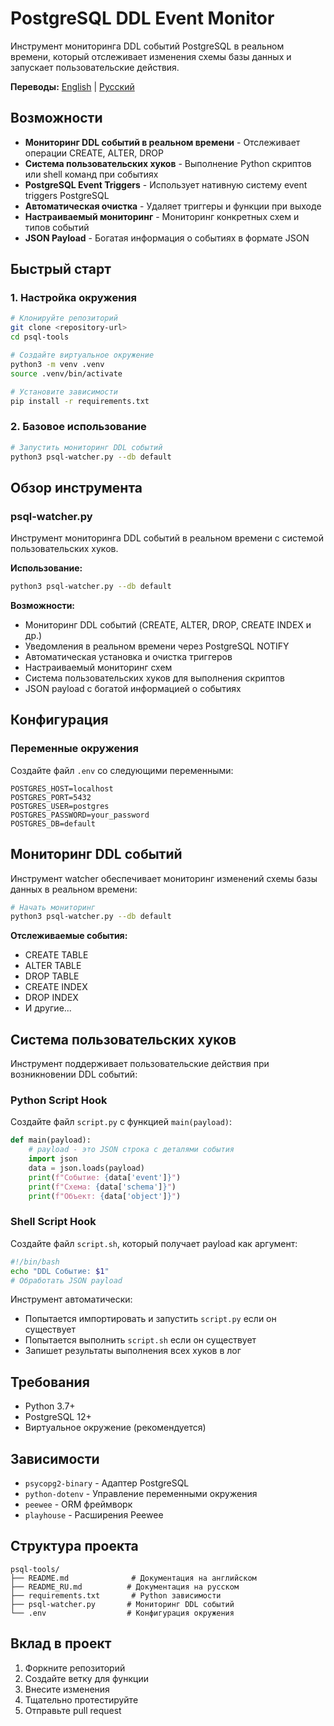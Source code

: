 # PostgreSQL DDL Event Monitor

Инструмент мониторинга DDL событий PostgreSQL в реальном времени, который отслеживает изменения схемы базы данных и запускает пользовательские действия.

**Переводы:** [English](README.md) | [Русский](README_RU.md)

## Возможности

- **Мониторинг DDL событий в реальном времени** - Отслеживает операции CREATE, ALTER, DROP
- **Система пользовательских хуков** - Выполнение Python скриптов или shell команд при событиях
- **PostgreSQL Event Triggers** - Использует нативную систему event triggers PostgreSQL
- **Автоматическая очистка** - Удаляет триггеры и функции при выходе
- **Настраиваемый мониторинг** - Мониторинг конкретных схем и типов событий
- **JSON Payload** - Богатая информация о событиях в формате JSON

## Быстрый старт

### 1. Настройка окружения

```bash
# Клонируйте репозиторий
git clone <repository-url>
cd psql-tools

# Создайте виртуальное окружение
python3 -m venv .venv
source .venv/bin/activate

# Установите зависимости
pip install -r requirements.txt
```

### 2. Базовое использование

```bash
# Запустить мониторинг DDL событий
python3 psql-watcher.py --db default
```

## Обзор инструмента

### psql-watcher.py
Инструмент мониторинга DDL событий в реальном времени с системой пользовательских хуков.

**Использование:**
```bash
python3 psql-watcher.py --db default
```

**Возможности:**
- Мониторинг DDL событий (CREATE, ALTER, DROP, CREATE INDEX и др.)
- Уведомления в реальном времени через PostgreSQL NOTIFY
- Автоматическая установка и очистка триггеров
- Настраиваемый мониторинг схем
- Система пользовательских хуков для выполнения скриптов
- JSON payload с богатой информацией о событиях

## Конфигурация

### Переменные окружения

Создайте файл `.env` со следующими переменными:

```env
POSTGRES_HOST=localhost
POSTGRES_PORT=5432
POSTGRES_USER=postgres
POSTGRES_PASSWORD=your_password
POSTGRES_DB=default
```

## Мониторинг DDL событий

Инструмент watcher обеспечивает мониторинг изменений схемы базы данных в реальном времени:

```bash
# Начать мониторинг
python3 psql-watcher.py --db default
```

**Отслеживаемые события:**
- CREATE TABLE
- ALTER TABLE
- DROP TABLE
- CREATE INDEX
- DROP INDEX
- И другие...

## Система пользовательских хуков

Инструмент поддерживает пользовательские действия при возникновении DDL событий:

### Python Script Hook
Создайте файл `script.py` с функцией `main(payload)`:
```python
def main(payload):
    # payload - это JSON строка с деталями события
    import json
    data = json.loads(payload)
    print(f"Событие: {data['event']}")
    print(f"Схема: {data['schema']}")
    print(f"Объект: {data['object']}")
```

### Shell Script Hook
Создайте файл `script.sh`, который получает payload как аргумент:
```bash
#!/bin/bash
echo "DDL Событие: $1"
# Обработать JSON payload
```

Инструмент автоматически:
- Попытается импортировать и запустить `script.py` если он существует
- Попытается выполнить `script.sh` если он существует
- Запишет результаты выполнения всех хуков в лог

## Требования

- Python 3.7+
- PostgreSQL 12+
- Виртуальное окружение (рекомендуется)

## Зависимости

- `psycopg2-binary` - Адаптер PostgreSQL
- `python-dotenv` - Управление переменными окружения
- `peewee` - ORM фреймворк
- `playhouse` - Расширения Peewee

## Структура проекта

```
psql-tools/
├── README.md              # Документация на английском
├── README_RU.md          # Документация на русском
├── requirements.txt       # Python зависимости
├── psql-watcher.py       # Мониторинг DDL событий
└── .env                  # Конфигурация окружения
```

## Вклад в проект

1. Форкните репозиторий
2. Создайте ветку для функции
3. Внесите изменения
4. Тщательно протестируйте
5. Отправьте pull request
